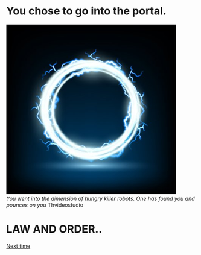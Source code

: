 # You chose to go into the portal.

![portal](a-portal.png)  
_You went into the dimension of hungry killer robots. One has found you and pounces on you_
Thvideostudio

# LAW AND ORDER..

[Next time](../first-route/first-choice.md)